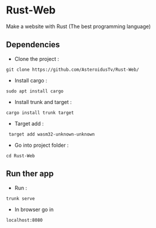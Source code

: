 # Rust-Web
Make a website with Rust (The best programming language)

## Dependencies 

* Clone the project :
```
git clone https://github.com/AsteroidusTv/Rust-Web/
```

* Install cargo : 
```
sudo apt install cargo
```
* Install trunk and target :
```
cargo install trunk target
```
* Target add : 
```
 target add wasm32-unknown-unknown
```
* Go into project folder :
```
cd Rust-Web
```

## Run ther app 

* Run : 
```
trunk serve
```
* In browser go in 
```
localhost:8080
```
